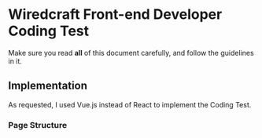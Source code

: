 # Wiredcraft Front-end Developer Coding Test

Make sure you read **all** of this document carefully, and follow the guidelines in it.

## Implementation

As requested, I used Vue.js instead of React to implement the Coding Test. 



### Page Structure
